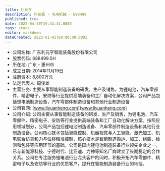 ```yaml
---
title: 利元亨
description: 科创板 - 专用机械 - 688499
published: true
date: 2022-04-30T19:43:44.000Z
tags: stock
editor: markdown
dateCreated: 2022-01-01T00:00:00.000Z
---
```


- 公司名称: 广东利元亨智能装备股份有限公司
- 股票代码: 688499.SH
- 所在地: 广东 - 惠州市
- 成立日期: 2014年11月19日
- 注册资本: 8,800万元
- 法定代表人: 周俊雄
- 主营业务: 主要从事智能制造装备的研发，生产及销售，为锂电池，汽车零部件，精密电子，安防等行业提供高端装备和工厂自动化解决方案，公司产品包括锂电池制造设备，汽车零部件制造设备和其他行业制造设备
- 公司官网: [www.liyuanheng.com](www.liyuanheng.com)
- 公司介绍: 公司主要从事智能制造装备的研发、生产及销售，为锂电池、汽车零部件、精密电子、安防等行业提供高端装备和工厂自动化解决方案。按照应用领域划分，公司产品包括锂电池制造设备、汽车零部件制造设备和其他行业制造设备。公司核心技术包括智能控制、机器视觉与人工智能、激光加工、机电联合仿真和力与位移精准控制，核心技术是智能制造搬运、加工、组装、检测和包装等应用环节的基础。公司是国内锂电池制造装备行业领先企业之一，已与新能源科技、宁德时代、比亚迪、力神等知名厂商建立了长期稳定的合作关系。公司在专注服务锂电池行业龙头客户的同时，积极开拓汽车零部件、精密电子以及安防等行业的优质客户，提升在智能制造装备行业的地位。


